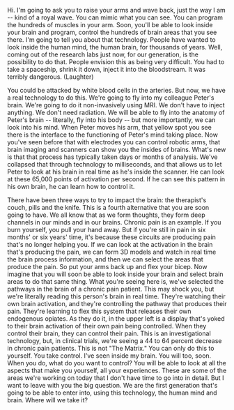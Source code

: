 
Hi. I&#39;m going to ask you to raise your arms and wave back,
just the way I am -- kind of a royal wave.
You can mimic what you can see.
You can program the hundreds of muscles in your arm.
Soon, you&#39;ll be able to look inside your brain and program,
control the hundreds of brain areas that you see there.
I&#39;m going to tell you about that technology.
People have wanted to look inside the human mind,
the human brain, for thousands of years.
Well, coming out of the research labs just now, for our generation, is the possibility to do that.
People envision this as being very difficult.
You had to take a spaceship, shrink it down, inject it into the bloodstream.
It was terribly dangerous. 
(Laughter)

You could be attacked by white blood cells in the arteries.
But now, we have a real technology to do this.
We&#39;re going to fly into my colleague Peter&#39;s brain.
We&#39;re going to do it non-invasively using MRI.
We don&#39;t have to inject anything. We don&#39;t need radiation.
We will be able to fly into the anatomy of Peter&#39;s brain -- literally, fly into his body --
but more importantly, we can look into his mind.
When Peter moves his arm, that yellow spot you see there
is the interface to the functioning of Peter&#39;s mind taking place.
Now you&#39;ve seen before that with electrodes you can control robotic arms,
that brain imaging and scanners can show you the insides of brains.
What&#39;s new is that that process has typically taken days or months of analysis.
We&#39;ve collapsed that through technology to milliseconds,
and that allows us to let Peter to look at his brain in real time as he&#39;s inside the scanner.
He can look at these 65,000 points of activation per second.
If he can see this pattern in his own brain, he can learn how to control it.

There have been three ways to try to impact the brain:
the therapist&#39;s couch, pills and the knife.
This is a fourth alternative that you are soon going to have.
We all know that as we form thoughts, they form deep channels in our minds and in our brains.
Chronic pain is an example. If you burn yourself, you pull your hand away.
But if you&#39;re still in pain in six months&#39; or six years&#39; time,
it&#39;s because these circuits are producing pain that&#39;s no longer helping you.
If we can look at the activation in the brain that&#39;s producing the pain,
we can form 3D models and watch in real time the brain process information,
and then we can select the areas that produce the pain.
So put your arms back up and flex your bicep.
Now imagine that you will soon be able to look inside your brain
and select brain areas to do that same thing.
What you&#39;re seeing here is, we&#39;ve selected the pathways in the brain of a chronic pain patient.
This may shock you, but we&#39;re literally reading this person&#39;s brain in real time.
They&#39;re watching their own brain activation,
and they&#39;re controlling the pathway that produces their pain.
They&#39;re learning to flex this system that releases their own endogenous opiates.
As they do it, in the upper left is a display
that&#39;s yoked to their brain activation of their own pain being controlled.
When they control their brain, they can control their pain.
This is an investigational technology,
but, in clinical trials, we&#39;re seeing a 44 to 64 percent decrease in chronic pain patients.
This is not &quot;The Matrix.&quot; You can only do this to yourself. You take control.
I&#39;ve seen inside my brain. You will too, soon.
When you do, what do you want to control?
You will be able to look at all the aspects that make you yourself, all your experiences.
These are some of the areas we&#39;re working on today that I don&#39;t have time to go into in detail.
But I want to leave with you the big question.
We are the first generation that&#39;s going to be able to enter into,
using this technology, the human mind and brain.
Where will we take it?
